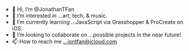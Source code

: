 - 👋 Hi, I’m @JonathanTFan
- 👀 I’m interested in ...art, tech, & music.
- 🌱 I’m currently learning ...JavaScript via Grasshopper & ProCreate on iOS.
- 💞️ I’m looking to collaborate on ...possible projects in the near future!
- 📫 How to reach me ...jontfan@icloud.com

<!---
jontfan/jontfan is a ✨ special ✨ repository because its `README.md` (this file) appears on your GitHub profile.
You can click the Preview link to take a look at your changes.
--->
